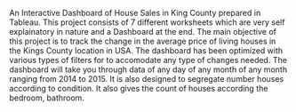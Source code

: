 
An Interactive Dashboard of House Sales in King County prepared in Tableau.
This project consists of 7 different worksheets which are very self explainatory in nature and a Dashboard at the end.
The main objective of this project is to track the change in the average price of living houses in the Kings County location in USA.
The dashboard has been optimized with various types of filters for to accomodate any type of changes needed.
The dashboard will take you through data of any day of any month of any month ranging from 2014 to 2015.
It is also designed to segregate number houses according to condition.
It also gives the count of houses according the bedroom, bathroom.
